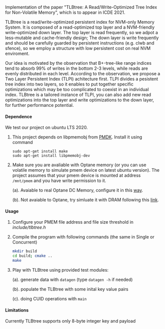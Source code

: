 Implementation of the paper "TLBtree: A Read/Write-Optimized Tree Index for Non-Volatile Memory", 
which is to appear in ICDE 2021.

TLBtree is a read/write-optimized persistent index for NVM-only Memory System. It is composed of a read-optimized top layer and a NVM-friendly write-optimized down layer. The top layer is read frequently, so we adpot a less-mutable and cache-friendly design; The down layer is write frequently and should be carefully guarded by persistent instructions (e.g. clwb and sfence), so we employ a structure with low persistent cost on real NVM enviroment.

Our idea is motivated by the observation that B+-tree-like range indices tend to absorb 99% of writes in the bottom 2-3 levels, while reads are evenly distributed in each level. According to the observation, we propose a Two Layer Persistent Index (TLPI) achitecture first. TLPI divides a pesistent tree index into two layers, so it enables to put together specific optimizations which may be too complicated to coexist in an individual index. TLBtree is a tailored instance of TLPI, you can also add new read optimizations into the top layer and write optimizations to the down layer, for further performance potential.


#### Dependence
We test our project on ubuntu LTS 2020. 
1. This project depends on libpmemobj from [PMDK](https://pmem.io/pmdk/libpmemobj/). Install it using command
    ```shell
    sudo apt-get install make
    sudo apt-get install libpmemobj-dev
    ``` 
2. Make sure you are avaliable with Optane memory (or you can use volatile memory to simulate pmem device on latest ubuntu version). The project assumes that your pmem device is mounted at address `/mnt/pmem` and you have write permission to it.

    (a). Avaiable to real Optane DC Memory, configure it in this [way](https://software.intel.com/content/www/us/en/develop/articles/qsg-part2-linux-provisioning-with-optane-pmem.html).
    
    (b). Not avaiable to Optane, try simluate it with DRAM following this [link](https://software.intel.com/content/www/us/en/develop/articles/how-to-emulate-persistent-memory-on-an-intel-architecture-server.html).


#### Usage
1. Configure your PMEM file address and file size threshold in *include/tlbtree.h*
2. Compile the program with following commands (the same in Single or Concurrent)
    ```sh
    mkdir build
    cd build; cmake ..
    make
    ```
3. Play with TLBtree using provided test modules:
    
    (a). generate data with `datagen` (type `datagen -h` if needed)

    (b). populate the TLBtree with some inital key value pairs

    (c). doing CUID operations with `main`

#### Limitations
Currently TLBtree supports only 8-byte integer key and payload